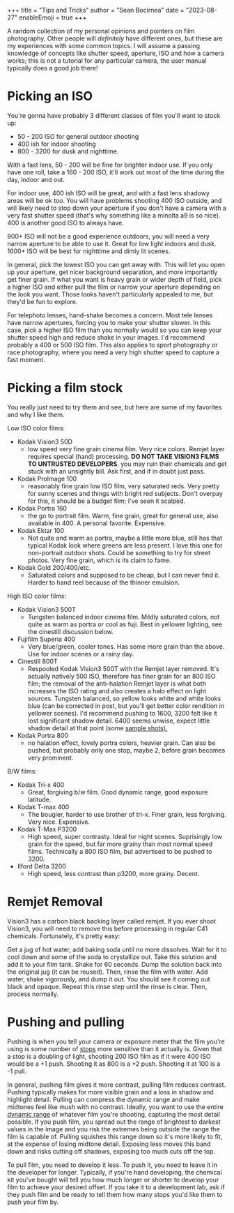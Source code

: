 +++
title = "Tips and Tricks"
author = "Sean Bocirnea"
date = "2023-08-27"
enableEmoji = true
+++

A random collection of my personal opinions and pointers on film photography. Other people will *definitely* have different ones, but these are my experiences with some common topics. I will assume a passing knowledge of concepts like shutter speed, aperture, ISO and how a camera works; this is not a tutorial for any particular camera, the user manual typically does a good job there!

# Picking an ISO

You're gonna have probably 3 different classes of film you'll want to stock up:
- 50 - 200 ISO for general outdoor shooting
- 400 ish for indoor shooting
- 800 - 3200 for dusk and nighttime. 

With a fast lens, 50 - 200 will be fine for brighter indoor use. If you only have one roll, take a 160 - 200 ISO, it'll work out most of the time during the day, indoor and out.

For indoor use, 400 ish ISO will be great, and with a fast lens shadowy areas will be ok too. You will have problems shooting 400 ISO outside, and will likely need to stop down your aperture if you don't have a camera with a very fast shutter speed (that's why something like a minolta a9 is so nice). 400 is another good ISO to always have. 

800+ ISO will not be a good experience outdoors, you will need a very narrow aperture to be able to use it. Great for low light indoors and dusk.
1600+ ISO will be best for nighttime and dimly lit scenes. 

In general, pick the lowest ISO you can get away with. This will let you open up your aperture, get nicer background separation, and more importantly get finer grain. 
If what you want is heavy grain or wider depth of field, pick a higher ISO and either pull the film or narrow your aperture depending on the look you want.
Those looks haven't particularly appealed to me, but they'd be fun to explore.

For telephoto lenses, hand-shake becomes a concern. Most tele lenses have narrow apertures, forcing you to make your shutter slower. In this case, pick a higher ISO film than you normally would so you can keep your shutter speed high and reduce shake in your images. I'd recommend probably a 400 or 500 ISO film.
This also applies to sport photography or race photography, where you need a very high shutter speed to capture a fast moment.

# Picking a film stock

You really just need to try them and see, but here are some of my favorites and why I like them.

Low ISO color films:
- Kodak Vision3 50D
  - low speed very fine grain cinema film. Very nice colors. Remjet layer requires special (hand) processing. **DO NOT TAKE VISION3 FILMS TO UNTRUSTED DEVELOPERS**. you may ruin their chemicals and get stuck with an unsightly bill. Ask first, and if in doubt just pass.
- Kodak ProImage 100
  - reasonably fine grain low ISO film, very saturated reds. Very pretty for sunny scenes and things with bright red subjects. Don't overpay for this, it should be a budget film; I've seen it scalped.
- Kodak Portra 160
  - the go to portrait film. Warm, fine grain, great for general use, also available in 400. A personal favorite. Expensive.
- Kodak Ektar 100
  - Not quite and warm as portra, maybe a little more blue, still has that typical Kodak look where greens are less present. I love this one for non-portrait outdoor shots. Could be something to try for street photos. Very fine grain, which is its claim to fame.
- Kodak Gold 200/400/etc.
  - Saturated colors and supposed to be cheap, but I can never find it. Harder to hand reel because of the thinner emulsion.

High ISO color films:
- Kodak Vision3 500T
  -  Tungsten balanced indoor cinema film. Mildly saturated colors, not quite as warm as portra or cool as fuji. Best in yellower lighting, see the cinestill discussion below.
- Fujifilm Superia 400
  - Very blue/green, cooler tones. Has some more grain than the above. Use for indoor scenes or a rainy day.
- Cinestill 800T 
  - Respooled Kodak Vision3 500T with the Remjet layer removed. It's actually natively 500 ISO, therefore has finer grain for an 800 ISO film; the removal of the anti-halation Remjet layer is what both increases the ISO rating and also creates a halo effect on light sources. Tungsten balanced, so yellow looks white and white looks blue (can be corrected in post, but you'll get better color rendition in yellower scenes). I'd recommend pushing to 1600, 3200 felt like it lost significant shadow detail. 6400 seems unwise, expect little shadow detail at that point (some [sample shots).](https://www.reddit.com/r/analog/comments/q3ood8/mamiya_rb67_cinestill_800t_pushed_to_6400/)
- Kodak Portra 800 
  - no halation effect, lovely portra colors, heavier grain. Can also be pushed, but probably only one stop, maybe 2, before grain becomes very prominent.

B/W films:
- Kodak Tri-x 400
  - Great, forgiving b/w film. Good dynamic range, good exposure latitude.
- Kodak T-max 400
  - The bougier, harder to use brother of tri-x. Finer grain, less forgiving. Very nice. Expensive.
- Kodak T-Max P3200
  - High speed, super contrasty. Ideal for night scenes. Suprisingly low grain for the speed, but far more grainy than most normal speed films. Technically a 800 ISO film, but advertised to be pushed to 3200.
- Ilford Delta 3200
  - High speed, less contrast than p3200, more grainy. Decent.

# Remjet Removal

Vision3 has a carbon black backing layer called remjet. If you ever shoot Vision3, you will need to remove this before processing in regular C41 chemicals. Fortunately, it's pretty easy:

Get a jug of hot water, add baking soda until no more dissolves. Wait for it to cool down and some of the soda to crystallize out. Take this solution and add it to your film tank. Shake for 60 seconds. Dump the solution back into the original jug (it can be reused). Then, rinse the film with water. Add water, shake vigorously, and dump it out. You should see it coming out black and opaque. Repeat this rinse step until the rinse is clear. Then, process normally.

# Pushing and pulling

Pushing is when you tell your camera or exposure meter that the film you're using is some number of [stops](https://en.wikipedia.org/wiki/Exposure_value) more sensitive than it actually is. Given that a stop is a doubling of light, shooting 200 ISO film as if it were 400 ISO would be a +1 push. Shooting it as 800 is a +2 push. Shooting it at 100 is a -1 pull.

In general, pushing film gives it more contrast, pulling film reduces contrast. Pushing typically makes for more visible grain and a loss in shadow and highlight detail. Pulling can compress the dynamic range and make midtones feel like mush with no contrast. Ideally, you want to use the entire [dynamic range](https://en.wikipedia.org/wiki/Dynamic_range#Photography) of whatever film you're shooting, capturing the most detail possible. If you push film, you spread out the range of brightest to darkest values in the image and you risk the extremes being outside the range the film is capable of. Pulling squishes this range down so it's more likely to fit, at the expense of losing midtone detail. Exposing less moves this band down and risks cutting off shadows, exposing too much cuts off the top.

To pull film, you need to develop it less. To push it, you need to leave it in the developer for longer. Typically, if you're hand developing, the chemical kit you've bought will tell you how much longer or shorter to develop your film to achieve your desired offset. If you take it to a development lab, ask if they push film and be ready to tell them how many stops you'd like them to push your film by.
